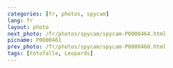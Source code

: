 ```yaml
---
categories: [fr, photos, spycam]
lang: fr
layout: photo
next_photo: /fr/photos/spycam/spycam-P0000464.html
picname: P0000461
prev_photo: /fr/photos/spycam/spycam-P0000460.html
tags: [Fotofalle, Leopards]
---
```

